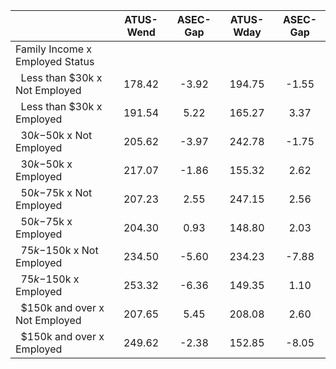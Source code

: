 
|                      |    ATUS-Wend |     ASEC-Gap |    ATUS-Wday |     ASEC-Gap |
| -------------------- | :----------: | :----------: | :----------: | :----------: |
| Family Income x Employed Status |              |              |              |              |
| &nbsp;&nbsp;Less than $30k x Not Employed |       178.42 |        -3.92 |       194.75 |        -1.55 |
| &nbsp;&nbsp;Less than $30k x Employed |       191.54 |         5.22 |       165.27 |         3.37 |
| &nbsp;&nbsp;$30k-$50k x Not Employed |       205.62 |        -3.97 |       242.78 |        -1.75 |
| &nbsp;&nbsp;$30k-$50k x Employed |       217.07 |        -1.86 |       155.32 |         2.62 |
| &nbsp;&nbsp;$50k-$75k x Not Employed |       207.23 |         2.55 |       247.15 |         2.56 |
| &nbsp;&nbsp;$50k-$75k x Employed |       204.30 |         0.93 |       148.80 |         2.03 |
| &nbsp;&nbsp;$75k-$150k x Not Employed |       234.50 |        -5.60 |       234.23 |        -7.88 |
| &nbsp;&nbsp;$75k-$150k x Employed |       253.32 |        -6.36 |       149.35 |         1.10 |
| &nbsp;&nbsp;$150k and over x Not Employed |       207.65 |         5.45 |       208.08 |         2.60 |
| &nbsp;&nbsp;$150k and over x Employed |       249.62 |        -2.38 |       152.85 |        -8.05 |

